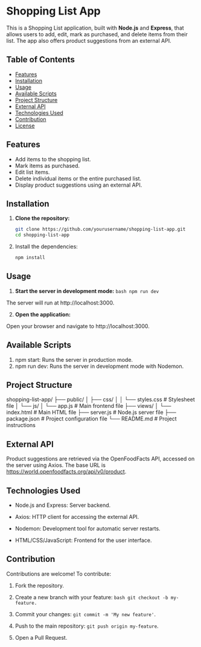 # Shopping List App

This is a Shopping List application, built with **Node.js** and **Express**, that allows users to add, edit, mark as purchased, and delete items from their list. The app also offers product suggestions from an external API.

## Table of Contents

- [Features](#features)
- [Installation](#installation)
- [Usage](#usage)
- [Available Scripts](#available-scripts)
- [Project Structure](#project-structure)
- [External API](#external-api)
- [Technologies Used](#technologies-used)
- [Contribution](#contribution)
- [License](#license)

## Features

- Add items to the shopping list.
- Mark items as purchased.
- Edit list items.
- Delete individual items or the entire purchased list.
- Display product suggestions using an external API.

## Installation

1. **Clone the repository:**

   ```bash
   git clone https://github.com/yourusername/shopping-list-app.git
   cd shopping-list-app
   
2. Install the dependencies:
    ```bash
   npm install

## Usage
 1. **Start the server in development mode:**
  ``bash
npm run dev``


The server will run at http://localhost:3000.

2. **Open the application:**

Open your browser and navigate to http://localhost:3000.

## Available Scripts

1. npm start: Runs the server in production mode.
2. npm run dev: Runs the server in development mode with Nodemon.

## Project Structure

shopping-list-app/
├── public/
│   ├── css/
│   │   └── styles.css           # Stylesheet file
│   └── js/
│       └── app.js               # Main frontend file
├── views/
│   └── index.html               # Main HTML file
├── server.js                    # Node.js server file
├── package.json                 # Project configuration file
└── README.md                    # Project instructions

## External API

Product suggestions are retrieved via the OpenFoodFacts API, accessed on the server using Axios. The base URL is https://world.openfoodfacts.org/api/v0/product.


## Technologies Used

* Node.js and Express: Server backend.

* Axios: HTTP client for accessing the external API.

* Nodemon: Development tool for automatic server restarts.

* HTML/CSS/JavaScript: Frontend for the user interface.

## Contribution

Contributions are welcome! To contribute:

1. Fork the repository.

2. Create a new branch with your feature: ``bash git checkout -b my-feature.``

3. Commit your changes: ``git commit -m 'My new feature'``.

4. Push to the main repository: ``git push origin my-feature``.

5. Open a Pull Request.

  

 
 
